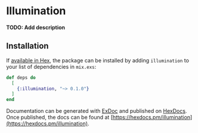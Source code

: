 # Illumination

**TODO: Add description**

## Installation

If [available in Hex](https://hex.pm/docs/publish), the package can be installed
by adding `illumination` to your list of dependencies in `mix.exs`:

```elixir
def deps do
  [
    {:illumination, "~> 0.1.0"}
  ]
end
```

Documentation can be generated with [ExDoc](https://github.com/elixir-lang/ex_doc)
and published on [HexDocs](https://hexdocs.pm). Once published, the docs can
be found at [https://hexdocs.pm/illumination](https://hexdocs.pm/illumination).

